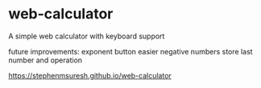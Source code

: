 # web-calculator

A simple web calculator with keyboard support

future improvements:
exponent button
easier negative numbers
store last number and operation

https://stephenmsuresh.github.io/web-calculator